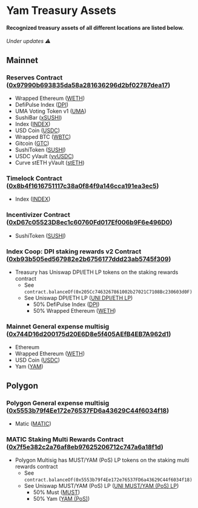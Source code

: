 # Yam Treasury Assets
#### Recognized treasury assets of all different locations are listed below.
_Under updates ⚠️_

## Mainnet
### Reserves Contract ([0x97990b693835da58a281636296d2bf02787dea17](https://etherscan.io/tokenholdings?a=0x97990b693835da58a281636296d2bf02787dea17))
- Wrapped Ethereum ([WETH](https://etherscan.io/token/0xc02aaa39b223fe8d0a0e5c4f27ead9083c756cc2))
- DefiPulse Index ([DPI](https://etherscan.io/token/0x1494ca1f11d487c2bbe4543e90080aeba4ba3c2b))
- UMA Voting Token v1 ([UMA](https://etherscan.io/token/0x04Fa0d235C4abf4BcF4787aF4CF447DE572eF828))
- SushiBar ([xSUSHI](https://etherscan.io/token/0x8798249c2E607446EfB7Ad49eC89dD1865Ff4272))
- Index ([INDEX](https://etherscan.io/token/0x0954906da0Bf32d5479e25f46056d22f08464cab))
- USD Coin ([USDC](https://etherscan.io/token/0xa0b86991c6218b36c1d19d4a2e9eb0ce3606eb48))
- Wrapped BTC ([WBTC](https://etherscan.io/token/0x2260fac5e5542a773aa44fbcfedf7c193bc2c599))
- Gitcoin ([GTC](https://etherscan.io/token/0xde30da39c46104798bb5aa3fe8b9e0e1f348163f))
- SushiToken ([SUSHI](https://etherscan.io/token/0x6b3595068778dd592e39a122f4f5a5cf09c90fe2))
- USDC yVault ([yvUSDC](https://etherscan.io/token/0xa354f35829ae975e850e23e9615b11da1b3dc4de))
- Curve stETH yVault ([stETH](https://etherscan.io/token/0xdcd90c7f6324cfa40d7169ef80b12031770b4325))

### Timelock Contract ([0x8b4f1616751117c38a0f84f9a146cca191ea3ec5](https://etherscan.io/tokenholdings?a=0x8b4f1616751117c38a0f84f9a146cca191ea3ec5))
- Index ([INDEX](https://etherscan.io/token/0x0954906da0Bf32d5479e25f46056d22f08464cab))

### Incentivizer Contract ([0xD67c05523D8ec1c60760Fd017Ef006b9F6e496D0](https://etherscan.io/tokenholdings?a=0xD67c05523D8ec1c60760Fd017Ef006b9F6e496D0))
- SushiToken ([SUSHI](https://etherscan.io/token/0x6b3595068778dd592e39a122f4f5a5cf09c90fe2))

### Index Coop: DPI staking rewards v2 Contract ([0xb93b505ed567982e2b6756177ddd23ab5745f309](https://etherscan.io/address/0xb93b505ed567982e2b6756177ddd23ab5745f309))
- Treasury has Uniswap DPI/ETH LP tokens on the staking rewards contract
  - See `contract.balanceOf(0x205Cc7463267861002b27021C7108Bc230603d0F)`
  - See Uniswap DPI/ETH LP ([UNI DPI/ETH LP](https://etherscan.io/token/0x4d5ef58aac27d99935e5b6b4a6778ff292059991))
    - 50% DefiPulse Index ([DPI](https://etherscan.io/token/0x1494ca1f11d487c2bbe4543e90080aeba4ba3c2b))
    - 50% Wrapped Ethereum ([WETH](https://etherscan.io/token/0xc02aaa39b223fe8d0a0e5c4f27ead9083c756cc2))

### Mainnet General expense multisig ([0x744D16d200175d20E6D8e5f405AEfB4EB7A962d1](https://etherscan.io/tokenholdings?a=0x744D16d200175d20E6D8e5f405AEfB4EB7A962d1))
- Ethereum
- Wrapped Ethereum ([WETH](https://etherscan.io/token/0xc02aaa39b223fe8d0a0e5c4f27ead9083c756cc2))
- USD Coin ([USDC](https://etherscan.io/token/0xa0b86991c6218b36c1d19d4a2e9eb0ce3606eb48))
- Yam ([YAM](https://etherscan.io/token/0x0AaCfbeC6a24756c20D41914F2caba817C0d8521))


## Polygon
### Polygon General expense multisig ([0x5553b79f4Ee172e76537FD6a43629C44f6034f18](https://polygonscan.com/tokenholdings?a=0x5553b79f4Ee172e76537FD6a43629C44f6034f18))
- Matic ([MATIC](https://polygonscan.com/token/0x0000000000000000000000000000000000001010))

### MATIC Staking Multi Rewards Contract ([0x7f5e382c2a76af8eb97625206712c747a6a18f1d](https://polygonscan.com/tokenholdings?a=0x7f5e382c2a76af8eb97625206712c747a6a18f1d))
- Polygon Multisig has MUST/YAM (PoS) LP tokens on the staking multi rewards contract
  - See `contract.balanceOf(0x5553b79f4Ee172e76537FD6a43629C44f6034f18)`
  - See Uniswap MUST/YAM (PoS) LP ([UNI MUST/YAM (PoS) LP](https://polygonscan.com/address/0x1866bf35de53730f34c6eca6e04f306ea5403c76))
    - 50% Must ([MUST](https://polygonscan.com/token/0x9c78ee466d6cb57a4d01fd887d2b5dfb2d46288f))
    - 50% Yam ([YAM (PoS)](https://etherscan.io/token/0xb3b681dee0435ecc0a508e40b02b3c9068d618cd))

